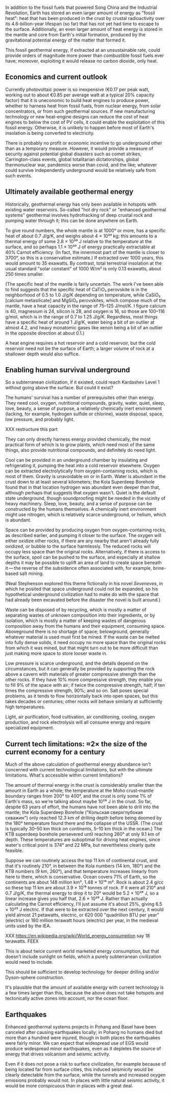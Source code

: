 In addition to the fossil fuels that powered Song China and the
Industrial Revolution, Earth has stored an even larger amount of
energy as "fossil heat": heat that has been produced in the crust by
crustal radioactivity over its 4.6-billion-year lifespan (so far) that
has not yet had time to escape to the surface.  Additionally, an even
larger amount of heat energy is stored in the mantle and core from
Earth's initial formation, produced by the gravitational potential
energy of the matter that formed it.

This fossil geothermal energy, if extracted at an unsustainable rate,
could provide orders of magnitude more power than combustible fossil
fuels ever have; moreover, exploiting it would release no carbon
dioxide, only heat.

Economics and current outlook
-----------------------------

Currently photovoltaic power is so inexpensive (€0.17 per peak watt,
working out to about €0.85 per average watt at a typical 20% capacity
factor) that it is uneconomic to build heat engines to produce power,
whether to harness heat from fossil fuels, from nuclear energy, from
solar concentrators, or from such geothermal sources.  If new
manufacturing technology or new heat-engine designs can reduce the
cost of heat engines to below the cost of PV cells, it could enable
the exploitation of this fossil energy.  Otherwise, it is unlikely to
happen before most of Earth's insolation is being converted to
electricity.

There is probably no profit or economic incentive to go underground
other than as a temporary measure.  However, it would provide a
measure of security against potential global disasters such as comet
strikes, Carrington-class events, global totalitarian dictatorships,
global thermonuclear war, pandemics worse than covid, and the like;
whatever could survive independently underground would be relatively
safe from such events.

Ultimately available geothermal energy
--------------------------------------

Historically, geothermal energy has only been available in hotspots
with existing water reservoirs.  So-called "hot dry rock" or "enhanced
geothermal systems" geothermal involves hydrofracking of deep crustal
rock and pumping water through it; this can be done anywhere on Earth.

To give round numbers, the whole mantle is at 1000° or more, has a
specific heat of about 0.7 J/g/K, and weighs about 4 × 10²⁴ kg; this
amounts to a thermal energy of some 2.8 × 10³⁰ J relative to the
temperature at the surface, and so perhaps 1.1 × 10³⁰ J of energy
practically extractable at 40% Carnot efficiency.  (In fact, the
innermost part of the mantle is closer to 3700°, so this is a
conservative estimate.)  If extracted over 1000 years, this would
amount to 35 exawatts.  By contrast, total terrestrial insolation at
the usual standard "solar constant" of 1000 W/m² is only 0.13
exawatts, about 250 times smaller.

(The specific heat of the mantle is fairly uncertain.  The work I've
been able to find suggests that the specific heat of CaTiO₃ perovskite
is in the neighborhood of 0.5 to 1.0 J/g/K depending on temperature,
while CaSiO₃ [calcium metasilicate] and MgSiO₃ perovskites, which
compose much of the mantle, have a heat capacity in the range of
75–125 J/mol/K.  I figure calcium is 40, magnesium is 24, silicon is
28, and oxygen is 16, so those are 100–116 g/mol, which is in the
range of 0.7 to 1.25 J/g/K.  Regardless, most things have a specific
heat of around 1 J/g/K, water being a bit of an outlier at almost 4.2,
and heavy monatomic gases like xenon being a bit of an outlier in the
opposite direction at about 0.1.)

A heat engine requires a hot reservoir and a cold reservoir, but the
cold reservoir need not be the surface of Earth; a larger volume of
rock at a shallower depth would also suffice.

Enabling human survival underground
-----------------------------------

So a subterranean civilization, if it existed, could reach Kardashev
Level 1 without going above the surface.  But could it exist?

The humans' survival has a number of prerequisites other than energy.
They need cool, oxygen, nutritional compounds, gravity, water, quiet,
sleep, love, beauty, a sense of purpose, a relatively chemically inert
environment (lacking, for example, hydrogen sulfide or chlorine),
waste disposal, space, low pressure, and probably light.

XXX restructure this part

They can only directly harness energy provided chemically, the most
practical form of which is to grow plants, which need most of the same
things, also provide nutritional compounds, and definitely do need
light.

Cool can be provided in an underground chamber by insulating and
refrigerating it, pumping the heat into a cold reservoir elsewhere.
Oxygen can be extracted electrolytically from oxygen-containing rocks,
which is most of them.  Gravity is unavoidable on or in Earth.  Water
is abundant in the crust down to at least several kilometers; the Kola
Superdeep Borehole found that in that location hydrogen was abundant
even deeper than that, although perhaps that suggests that oxygen
wasn't.  Quiet is the default state underground, though soundproofing
might be needed in the vicinity of heavy machinery.  Sleep, love,
beauty, and a sense of purpose can be constructed by the humans
themselves.  A chemically inert environment might use nitrogen, which
is relatively scarce underground, or helium, which is abundant.

Space can be provided by producing oxygen from oxygen-containing
rocks, as described earlier, and pumping it closer to the surface.
The oxygen will either oxidize other rocks, if there are any nearby
that aren't already fully oxidized, or bubble to the surface
harmlessly.  The reduced rocks will occupy less space than the
original rocks.  Alternatively, if there is access to the surface,
spoil can be pushed to the surface, and especially at shallow depths
it may be possible to uplift an area of land to create space beneath
it — the reverse of the subsidence often associated with, for example,
brine-based salt mining.

(Neal Stephenson explored this theme fictionally in his novel
_Seveneves_, in which he posited that space underground could not be
expanded, so his hypothetical underground civilization had to make do
with the space that had already been excavated before the disaster the
novel is built around.)

Waste can be disposed of by recycling, which is mostly a matter of
separating wastes of unknown composition into their ingredients, or by
isolation, which is mostly a matter of keeping wastes of dangerous
composition away from the humans and their equipment, consuming space.
Aboveground there is no shortage of space; belowground, generally
whatever material is used must first be mined.  If the waste can be
melted into fully dense solids, it need occupy no more space than the
original rocks from which it was mined, but that might turn out to be
more difficult than just making more space to store looser waste in.

Low pressure is scarce underground, and the details depend on the
circumstances, but it can generally be provided by supporting the rock
above a cavern with materials of greater compressive strength than the
other rocks.  If they have 10% more compressive strength, they enable
you to fill 9% of the space with air; if twice the compressive
strength, half; if ten times the compressive strength, 90%; and so on.
Salt poses special problems, as it tends to flow horizontally back
into open spaces, but this takes decades or centuries; other rocks
will behave similarly at sufficiently high temperatures.

Light, air purification, food cultivation, air conditioning, cooling,
oxygen production, and rock electrolysis will all consume energy and
require specialized equipment.

Current tech limitations: ≈2× the size of the current economy for a century
---------------------------------------------------------------------------

Much of the above calculation of geothermal energy abundance isn't
concerned with current technological limitations, but with the
ultimate limitations.  What's accessible within current limitations?

The amount of thermal energy in the crust is considerably smaller than
the amount in Earth as a whole; the temperature at the Moho
crust–mantle boundary ranges from 200° to 400°, and the crust is only
some 1% of Earth's mass, so we're talking about maybe 10²⁸ J in the
crust.  So far, despite 63 years of effort, the humans have not been
able to drill into the mantle; the Kola Superdeep Borehole ("Кольская
сверхглубокая скважин") only reached 12.3 km of drilling depth before
being doomed by the 180° temperature found there and the collapse of
the USSR.  (The crust is typically 30–50 km thick on continents, 5–10
km thick in the ocean.)  The KTB superdeep borehole persevered until
reaching 260° at only 9.1 km of depth.  These temperatures are
suboptimal for driving heat engines, since water's critical point is
374° and 22 MPa, but nevertheless clearly quite feasible.

Suppose we can routinely access the top 11 km of continental crust,
and that it's routinely 210°, in between the Kola numbers (14 km,
180°) and the KTB numbers (9 km, 260°), and that temperature increases
linearly from here to there, which is conservative.  Ocean covers 71%
of Earth, so the continents are about 148 million km², 1.48 × 10¹⁴ m².
Rock is about 2.4 g/cc so these top 11 km are about 3.9 × 10¹⁸ tonnes
of rock.  If it were all 210° and 0.7 J/g/K, the thermal energy to
drop it to 20° would be 5.2 × 10²⁶ J, so a linear increase gives you
half that, 2.6 × 10²⁶ J.  Rather than actually calculating the Carnot
efficiency, I'll just assume it's about 25%, giving 6.5 × 10²⁵ J
electric.  If that were to be extracted over the next century, it
would yield almost 21 petawatts, electric, or 620 000 "quadrillion BTU
per year" (electric) or 180 million terawatt hours (electric) per
year, in the medieval units used by the IEA.

XXX <https://en.wikipedia.org/wiki/World_energy_consumption> say 18
terawatts.  FEEX

This is about twice current world marketed energy consumption, but
that doesn't include sunlight on fields, which a purely subterranean
civilization would need to include.

This should be sufficient to develop technology for deeper drilling
and/or Dyson-sphere construction.

It's plausible that the amount of available energy with current
technology is a few times larger than this, because the above does not
take hotspots and tectonically active zones into account, nor the
ocean floor.

Earthquakes
-----------

Enhanced geothermal systems projects in Pohang and Basel have been
canceled after causing earthquakes locally; in Pohang no humans died
but more than a hundred were injured, though in both places the
earthquakes were fairly minor.  We can expect that widespread use of
EGS would produce widespread minor earthquakes, even as it depletes
the source of energy that drives volcanism and seismic activity.

Even if it does not pose a risk to surface civilization, for example
because of being located far from surface cities, this induced
seismicity would be clearly detectable from the surface, while the
tunnels and increased oxygen emissions probably would not.  In places
with little natural seismic activity, it would be more conspicuous
than in places with a great deal.
